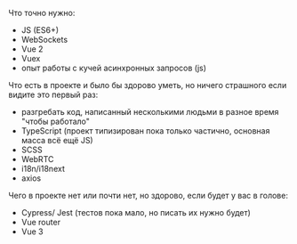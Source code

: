 Что точно нужно:
- JS (ES6+)
- WebSockets
- Vue 2
- Vuex
- опыт работы с кучей асинхронных запросов (js)

Что есть в проекте и было бы здорово уметь, но ничего страшного если видите это первый раз:
- разгребать код, написанный несколькими людьми в разное время "чтобы работало"
- TypeScript (проект типизирован пока только частично, основная масса всё ещё JS)
- SCSS
- WebRTC
- i18n/i18next
- axios

Чего в проекте нет или почти нет, но здорово, если будет у вас в голове:
- Cypress/ Jest (тестов пока мало, но писать их нужно будет)
- Vue router
- Vue 3

